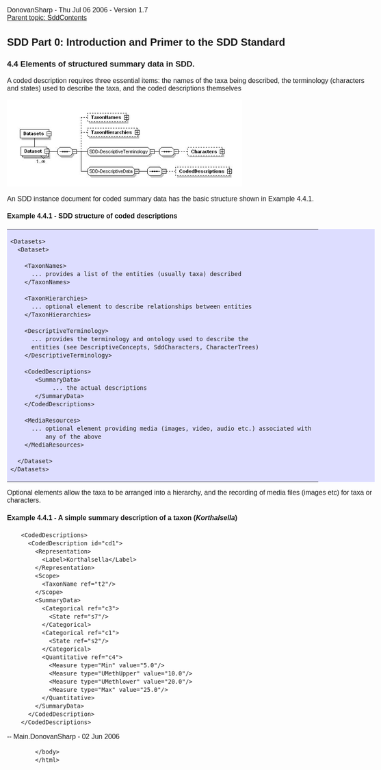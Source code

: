 <html>
            <head>
                <title>SummaryData - SDD Primer</title>
                <meta charset="utf-8">
                <style>body { margin: 1em auto; max-width: 1000px; font-size: 16px; font-family: sans-serif; }</style>
            </head>
            <body>
                <p>DonovanSharp - Thu Jul 06 2006 - Version 1.7<br> <a href="SddContents.html">Parent topic: SddContents</a><br></p>

<h2>SDD Part 0: Introduction and Primer to the SDD Standard </h2>

<h3>4.4 Elements of structured summary data in SDD.</h3>

<p>A coded description requires three essential items: the names of the taxa being described, the terminology (characters and states) used to describe the taxa, and the coded descriptions themselves</p>

<p>     <img src="SummaryData/coded_data.gif"/></p>

<p>An SDD instance document for coded summary data has the basic structure shown in Example 4.4.1.</p>

<h4>Example 4.4.1 - SDD structure of coded descriptions</h4>

<table bgcolor="#ddddff" border="0" width="80%" cellpadding="5" cellspacing="5" style="border-collapse: collapse" bordercolor="#111111">

<tr>
<td>

<pre><code>&lt;Datasets&gt;
  &lt;Dataset&gt;
	
    &lt;TaxonNames&gt;
      ... provides a list of the entities (usually taxa) described
    &lt;/TaxonNames&gt;
	
    &lt;TaxonHierarchies&gt;
      ... optional element to describe relationships between entities
    &lt;/TaxonHierarchies&gt;
	
    &lt;DescriptiveTerminology&gt;
      ... provides the terminology and ontology used to describe the 
	  entities (see DescriptiveConcepts, SddCharacters, CharacterTrees)
    &lt;/DescriptiveTerminology&gt;
	
    &lt;CodedDescriptions&gt;
       &lt;SummaryData&gt;
            ... the actual descriptions
       &lt;/SummaryData&gt;
    &lt;/CodedDescriptions&gt;
	
    &lt;MediaResources&gt;
      ... optional element providing media (images, video, audio etc.) associated with 
          any of the above
    &lt;/MediaResources&gt;
	
  &lt;/Dataset&gt;
&lt;/Datasets&gt;
</code></pre>
</td>
</tr>

</table>

<p>Optional elements allow the taxa to be arranged into a hierarchy, and the recording of media files (images etc) for taxa or characters.</p>

<h4>Example 4.4.1 - A simple summary description of a taxon (<i>Korthalsella</i>)</h4>

<p><pre><code>    &lt;CodedDescriptions&gt;
      &lt;CodedDescription id="cd1"&gt;
        &lt;Representation&gt;
          &lt;Label&gt;Korthalsella&lt;/Label&gt;
        &lt;/Representation&gt;
        &lt;Scope&gt;
          &lt;TaxonName ref="t2"/&gt;
        &lt;/Scope&gt;
        &lt;SummaryData&gt;
          &lt;Categorical ref="c3"&gt;
            &lt;State ref="s7"/&gt;
          &lt;/Categorical&gt;
          &lt;Categorical ref="c1"&gt;
            &lt;State ref="s2"/&gt;
          &lt;/Categorical&gt;
          &lt;Quantitative ref="c4"&gt;
            &lt;Measure type="Min" value="5.0"/&gt;
            &lt;Measure type="UMethUpper" value="10.0"/&gt;
            &lt;Measure type="UMethlower" value="20.0"/&gt;
            &lt;Measure type="Max" value="25.0"/&gt;
          &lt;/Quantitative&gt;
        &lt;/SummaryData&gt;
      &lt;/CodedDescription&gt;
    &lt;/CodedDescriptions&gt;
</code></pre> 	 </td> </tr></p>

<p></table></p>

<p>-- Main.DonovanSharp - 02 Jun 2006</p>


            </body>
            </html>